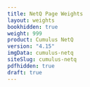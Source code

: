 ```yaml
---
title: NetQ Page Weights
layout: weights
bookhidden: true
weight: 999
product: Cumulus NetQ
version: "4.15"
imgData: cumulus-netq
siteSlug: cumulus-netq
pdfhidden: true
draft: true
---
```


